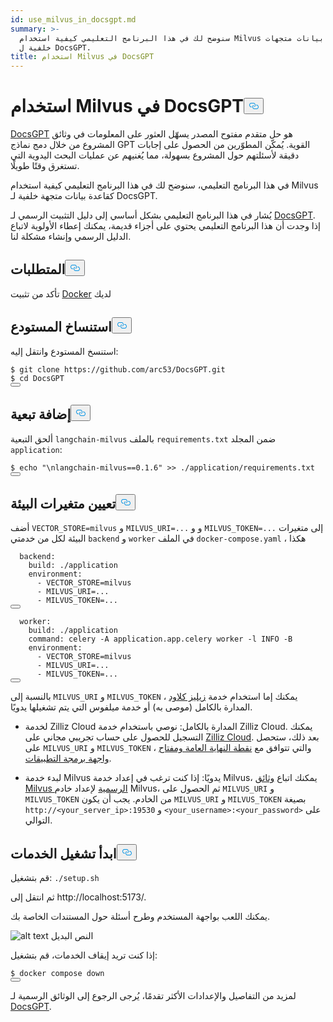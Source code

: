 ```yaml
---
id: use_milvus_in_docsgpt.md
summary: >-
  سنوضح لك في هذا البرنامج التعليمي كيفية استخدام Milvus كقاعدة بيانات متجهات
  خلفية ل DocsGPT.
title: استخدام Milvus في DocsGPT
---
```

<h1 id="Use-Milvus-in-DocsGPT" class="common-anchor-header">استخدام Milvus في DocsGPT<button data-href="#Use-Milvus-in-DocsGPT" class="anchor-icon" translate="no">
      <svg translate="no"
        aria-hidden="true"
        focusable="false"
        height="20"
        version="1.1"
        viewBox="0 0 16 16"
        width="16"
      >
        <path
          fill="#0092E4"
          fill-rule="evenodd"
          d="M4 9h1v1H4c-1.5 0-3-1.69-3-3.5S2.55 3 4 3h4c1.45 0 3 1.69 3 3.5 0 1.41-.91 2.72-2 3.25V8.59c.58-.45 1-1.27 1-2.09C10 5.22 8.98 4 8 4H4c-.98 0-2 1.22-2 2.5S3 9 4 9zm9-3h-1v1h1c1 0 2 1.22 2 2.5S13.98 12 13 12H9c-.98 0-2-1.22-2-2.5 0-.83.42-1.64 1-2.09V6.25c-1.09.53-2 1.84-2 3.25C6 11.31 7.55 13 9 13h4c1.45 0 3-1.69 3-3.5S14.5 6 13 6z"
        ></path>
      </svg>
    </button></h1><p><a href="https://github.com/arc53/DocsGPT">DocsGPT</a> هو حل متقدم مفتوح المصدر يسهّل العثور على المعلومات في وثائق المشروع من خلال دمج نماذج GPT القوية. يُمكّن المطوّرين من الحصول على إجابات دقيقة لأسئلتهم حول المشروع بسهولة، مما يُغنيهم عن عمليات البحث اليدوية التي تستغرق وقتًا طويلًا.</p>
<p>في هذا البرنامج التعليمي، سنوضح لك في هذا البرنامج التعليمي كيفية استخدام Milvus كقاعدة بيانات متجهة خلفية لـ DocsGPT.</p>
<div class="alert note">
<p>يُشار في هذا البرنامج التعليمي بشكل أساسي إلى دليل التثبيت الرسمي لـ <a href="https://github.com/arc53/DocsGPT?tab=readme-ov-file#quickstart">DocsGPT</a>. إذا وجدت أن هذا البرنامج التعليمي يحتوي على أجزاء قديمة، يمكنك إعطاء الأولوية لاتباع الدليل الرسمي وإنشاء مشكلة لنا.</p>
</div>
<h2 id="Requirements" class="common-anchor-header">المتطلبات<button data-href="#Requirements" class="anchor-icon" translate="no">
      <svg translate="no"
        aria-hidden="true"
        focusable="false"
        height="20"
        version="1.1"
        viewBox="0 0 16 16"
        width="16"
      >
        <path
          fill="#0092E4"
          fill-rule="evenodd"
          d="M4 9h1v1H4c-1.5 0-3-1.69-3-3.5S2.55 3 4 3h4c1.45 0 3 1.69 3 3.5 0 1.41-.91 2.72-2 3.25V8.59c.58-.45 1-1.27 1-2.09C10 5.22 8.98 4 8 4H4c-.98 0-2 1.22-2 2.5S3 9 4 9zm9-3h-1v1h1c1 0 2 1.22 2 2.5S13.98 12 13 12H9c-.98 0-2-1.22-2-2.5 0-.83.42-1.64 1-2.09V6.25c-1.09.53-2 1.84-2 3.25C6 11.31 7.55 13 9 13h4c1.45 0 3-1.69 3-3.5S14.5 6 13 6z"
        ></path>
      </svg>
    </button></h2><p>تأكد من تثبيت <a href="https://docs.docker.com/engine/install/">Docker</a> لديك</p>
<h2 id="Clone-the-repository" class="common-anchor-header">استنساخ المستودع<button data-href="#Clone-the-repository" class="anchor-icon" translate="no">
      <svg translate="no"
        aria-hidden="true"
        focusable="false"
        height="20"
        version="1.1"
        viewBox="0 0 16 16"
        width="16"
      >
        <path
          fill="#0092E4"
          fill-rule="evenodd"
          d="M4 9h1v1H4c-1.5 0-3-1.69-3-3.5S2.55 3 4 3h4c1.45 0 3 1.69 3 3.5 0 1.41-.91 2.72-2 3.25V8.59c.58-.45 1-1.27 1-2.09C10 5.22 8.98 4 8 4H4c-.98 0-2 1.22-2 2.5S3 9 4 9zm9-3h-1v1h1c1 0 2 1.22 2 2.5S13.98 12 13 12H9c-.98 0-2-1.22-2-2.5 0-.83.42-1.64 1-2.09V6.25c-1.09.53-2 1.84-2 3.25C6 11.31 7.55 13 9 13h4c1.45 0 3-1.69 3-3.5S14.5 6 13 6z"
        ></path>
      </svg>
    </button></h2><p>استنسخ المستودع وانتقل إليه:</p>
<pre><code translate="no" class="language-shell"><span class="hljs-meta prompt_">$ </span><span class="language-bash">git <span class="hljs-built_in">clone</span> https://github.com/arc53/DocsGPT.git</span>
<span class="hljs-meta prompt_">$ </span><span class="language-bash"><span class="hljs-built_in">cd</span> DocsGPT</span>
<button class="copy-code-btn"></button></code></pre>
<h2 id="Add-dependency" class="common-anchor-header">إضافة تبعية<button data-href="#Add-dependency" class="anchor-icon" translate="no">
      <svg translate="no"
        aria-hidden="true"
        focusable="false"
        height="20"
        version="1.1"
        viewBox="0 0 16 16"
        width="16"
      >
        <path
          fill="#0092E4"
          fill-rule="evenodd"
          d="M4 9h1v1H4c-1.5 0-3-1.69-3-3.5S2.55 3 4 3h4c1.45 0 3 1.69 3 3.5 0 1.41-.91 2.72-2 3.25V8.59c.58-.45 1-1.27 1-2.09C10 5.22 8.98 4 8 4H4c-.98 0-2 1.22-2 2.5S3 9 4 9zm9-3h-1v1h1c1 0 2 1.22 2 2.5S13.98 12 13 12H9c-.98 0-2-1.22-2-2.5 0-.83.42-1.64 1-2.09V6.25c-1.09.53-2 1.84-2 3.25C6 11.31 7.55 13 9 13h4c1.45 0 3-1.69 3-3.5S14.5 6 13 6z"
        ></path>
      </svg>
    </button></h2><p>ألحق التبعية <code translate="no">langchain-milvus</code> بالملف <code translate="no">requirements.txt</code> ضمن المجلد <code translate="no">application</code>:</p>
<pre><code translate="no" class="language-shell"><span class="hljs-meta prompt_">$ </span><span class="language-bash"><span class="hljs-built_in">echo</span> <span class="hljs-string">&quot;\nlangchain-milvus==0.1.6&quot;</span> &gt;&gt; ./application/requirements.txt</span>
<button class="copy-code-btn"></button></code></pre>
<h2 id="Set-environment-variables" class="common-anchor-header">تعيين متغيرات البيئة<button data-href="#Set-environment-variables" class="anchor-icon" translate="no">
      <svg translate="no"
        aria-hidden="true"
        focusable="false"
        height="20"
        version="1.1"
        viewBox="0 0 16 16"
        width="16"
      >
        <path
          fill="#0092E4"
          fill-rule="evenodd"
          d="M4 9h1v1H4c-1.5 0-3-1.69-3-3.5S2.55 3 4 3h4c1.45 0 3 1.69 3 3.5 0 1.41-.91 2.72-2 3.25V8.59c.58-.45 1-1.27 1-2.09C10 5.22 8.98 4 8 4H4c-.98 0-2 1.22-2 2.5S3 9 4 9zm9-3h-1v1h1c1 0 2 1.22 2 2.5S13.98 12 13 12H9c-.98 0-2-1.22-2-2.5 0-.83.42-1.64 1-2.09V6.25c-1.09.53-2 1.84-2 3.25C6 11.31 7.55 13 9 13h4c1.45 0 3-1.69 3-3.5S14.5 6 13 6z"
        ></path>
      </svg>
    </button></h2><p>أضف <code translate="no">VECTOR_STORE=milvus</code> و <code translate="no">MILVUS_URI=...</code> و و <code translate="no">MILVUS_TOKEN=...</code> إلى متغيرات البيئة لكل من خدمتي <code translate="no">backend</code> و <code translate="no">worker</code> في الملف <code translate="no">docker-compose.yaml</code> ، هكذا</p>
<pre><code translate="no" class="language-yaml">  <span class="hljs-attr">backend:</span>
    <span class="hljs-attr">build:</span> <span class="hljs-string">./application</span>
    <span class="hljs-attr">environment:</span>
      <span class="hljs-bullet">-</span> <span class="hljs-string">VECTOR_STORE=milvus</span>
      <span class="hljs-bullet">-</span> <span class="hljs-string">MILVUS_URI=...</span>
      <span class="hljs-bullet">-</span> <span class="hljs-string">MILVUS_TOKEN=...</span>
<button class="copy-code-btn"></button></code></pre>
<pre><code translate="no" class="language-yaml">  <span class="hljs-attr">worker:</span>
    <span class="hljs-attr">build:</span> <span class="hljs-string">./application</span>
    <span class="hljs-attr">command:</span> <span class="hljs-string">celery</span> <span class="hljs-string">-A</span> <span class="hljs-string">application.app.celery</span> <span class="hljs-string">worker</span> <span class="hljs-string">-l</span> <span class="hljs-string">INFO</span> <span class="hljs-string">-B</span>
    <span class="hljs-attr">environment:</span>
      <span class="hljs-bullet">-</span> <span class="hljs-string">VECTOR_STORE=milvus</span>
      <span class="hljs-bullet">-</span> <span class="hljs-string">MILVUS_URI=...</span>
      <span class="hljs-bullet">-</span> <span class="hljs-string">MILVUS_TOKEN=...</span>
<button class="copy-code-btn"></button></code></pre>
<p>بالنسبة إلى <code translate="no">MILVUS_URI</code> و <code translate="no">MILVUS_TOKEN</code> ، يمكنك إما استخدام خدمة <a href="https://zilliz.com/cloud">زيليز كلاود</a> المدارة بالكامل (موصى به) أو خدمة ميلفوس التي يتم تشغيلها يدويًا.</p>
<ul>
<li><p>لخدمة Zilliz Cloud المدارة بالكامل: نوصي باستخدام خدمة Zilliz Cloud. يمكنك التسجيل للحصول على حساب تجريبي مجاني على <a href="https://zilliz.com/cloud">Zilliz Cloud</a>. بعد ذلك، ستحصل على <code translate="no">MILVUS_URI</code> و <code translate="no">MILVUS_TOKEN</code> ، والتي تتوافق مع <a href="https://docs.zilliz.com/docs/on-zilliz-cloud-console#cluster-details">نقطة النهاية العامة ومفتاح واجهة برمجة التطبيقات</a>.</p></li>
<li><p>لبدء خدمة Milvus يدويًا: إذا كنت ترغب في إعداد خدمة Milvus، يمكنك اتباع <a href="https://milvus.io/docs/install_standalone-docker-compose.md">وثائق Milvus الرسمية</a> لإعداد خادم Milvus، ثم الحصول على <code translate="no">MILVUS_URI</code> و <code translate="no">MILVUS_TOKEN</code> من الخادم. يجب أن يكون <code translate="no">MILVUS_URI</code> و <code translate="no">MILVUS_TOKEN</code> بصيغة <code translate="no">http://&lt;your_server_ip&gt;:19530</code> و <code translate="no">&lt;your_username&gt;:&lt;your_password&gt;</code> على التوالي.</p></li>
</ul>
<h2 id="Start-the-services" class="common-anchor-header">ابدأ تشغيل الخدمات<button data-href="#Start-the-services" class="anchor-icon" translate="no">
      <svg translate="no"
        aria-hidden="true"
        focusable="false"
        height="20"
        version="1.1"
        viewBox="0 0 16 16"
        width="16"
      >
        <path
          fill="#0092E4"
          fill-rule="evenodd"
          d="M4 9h1v1H4c-1.5 0-3-1.69-3-3.5S2.55 3 4 3h4c1.45 0 3 1.69 3 3.5 0 1.41-.91 2.72-2 3.25V8.59c.58-.45 1-1.27 1-2.09C10 5.22 8.98 4 8 4H4c-.98 0-2 1.22-2 2.5S3 9 4 9zm9-3h-1v1h1c1 0 2 1.22 2 2.5S13.98 12 13 12H9c-.98 0-2-1.22-2-2.5 0-.83.42-1.64 1-2.09V6.25c-1.09.53-2 1.84-2 3.25C6 11.31 7.55 13 9 13h4c1.45 0 3-1.69 3-3.5S14.5 6 13 6z"
        ></path>
      </svg>
    </button></h2><p>قم بتشغيل: <code translate="no">./setup.sh</code></p>
<p>ثم انتقل إلى http://localhost:5173/.</p>
<p>يمكنك اللعب بواجهة المستخدم وطرح أسئلة حول المستندات الخاصة بك.</p>
<p>
  
   <span class="img-wrapper"> <img translate="no" src="/docs/v2.6.x/assets/doscgpt_ui.png" alt="alt text" class="doc-image" id="alt-text" />
   </span> <span class="img-wrapper"> <span>النص البديل</span> </span></p>
<p>إذا كنت تريد إيقاف الخدمات، قم بتشغيل:</p>
<pre><code translate="no" class="language-shell"><span class="hljs-meta prompt_">$ </span><span class="language-bash">docker compose down</span>
<button class="copy-code-btn"></button></code></pre>
<p>لمزيد من التفاصيل والإعدادات الأكثر تقدمًا، يُرجى الرجوع إلى الوثائق الرسمية لـ <a href="https://github.com/arc53/DocsGPT">DocsGPT</a>.</p>
